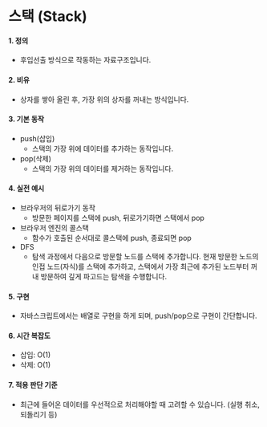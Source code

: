 # 스택 (Stack)

#### 1. 정의
- 후입선출 방식으로 작동하는 자료구조입니다.

#### 2. 비유
- 상자를 쌓아 올린 후, 가장 위의 상자를 꺼내는 방식입니다.

#### 3. 기본 동작
- push(삽입)
  - 스택의 가장 위에 데이터를 추가하는 동작입니다.
- pop(삭제)
  - 스택의 가장 위의 데이터를 제거하는 동작입니다.

#### 4. 실전 예시
- 브라우저의 뒤로가기 동작
  - 방문한 페이지를 스택에 push, 뒤로가기하면 스택에서 pop
- 브라우저 엔진의 콜스택
  - 함수가 호출된 순서대로 콜스택에 push, 종료되면 pop
- DFS
  - 탐색 과정에서 다음으로 방문할 노드를 스택에 추가합니다. 현재 방문한 노드의 인접 노드(자식)를 스택에 추가하고, 스택에서 가장 최근에 추가된 노드부터 꺼내 방문하여 깊게 파고드는 탐색을 수행합니다.

#### 5. 구현
- 자바스크립트에서는 배열로 구현을 하게 되며, push/pop으로 구현이 간단합니다.

#### 6. 시간 복잡도
- 삽입: O(1)
- 삭제: O(1)

#### 7. 적용 판단 기준
- 최근에 들어온 데이터를 우선적으로 처리해야할 때 고려할 수 있습니다. (실행 취소, 되돌리기 등)
